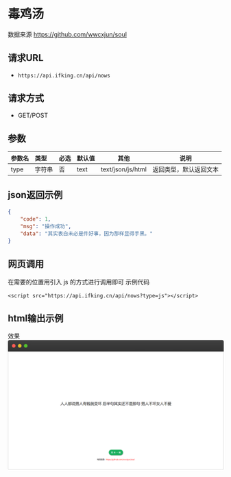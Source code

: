 # 毒鸡汤
数据来源 https://github.com/wwcxjun/soul
## 请求URL

- `https://api.ifking.cn/api/nows`

## 请求方式

- GET/POST

## 参数


| 参数名 | 类型 | 必选 | 默认值 | 其他 | 说明 |
| :--- | :--- | :--- | --- | --- | --- |
| type | 字符串 | 否 | text | text/json/js/html | 返回类型，默认返回文本 |



## json返回示例

```json
{
    "code": 1, 
    "msg": "操作成功", 
    "data": "其实表白未必是件好事，因为那样显得手黑。"
}
```

## 网页调用
在需要的位置用引入 js 的方式进行调用即可
示例代码
```
<script src="https://api.ifking.cn/api/nows?type=js"></script>
```

## html输出示例
效果
![web_demo](../images/1574135297.png)